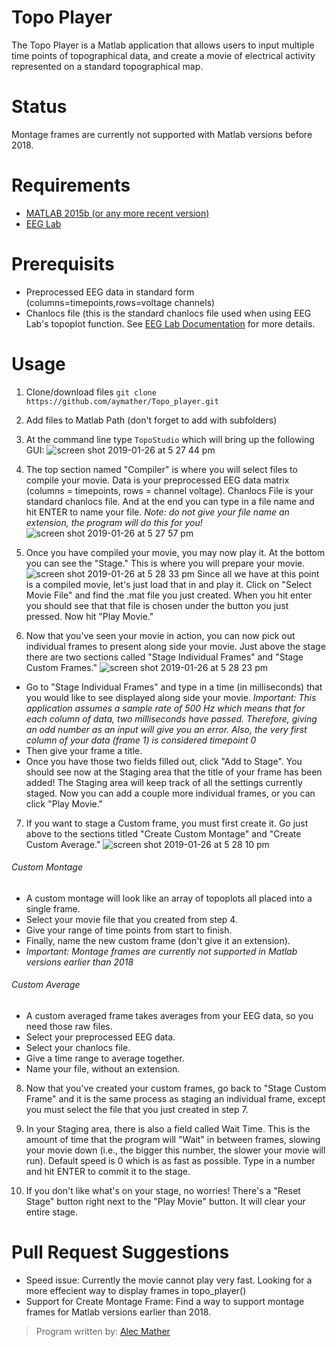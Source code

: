 # Topo Player

The Topo Player is a Matlab application that allows users to input multiple time points of topographical data, and create a movie of electrical activity represented on a standard topographical map.

# Status
Montage frames are currently not supported with Matlab versions before 2018.

# Requirements

- [MATLAB 2015b (or any more recent version)](https://www.mathworks.com/downloads/)
- [EEG Lab](https://sccn.ucsd.edu/eeglab/download.php)

# Prerequisits

- Preprocessed EEG data in standard form (columns=timepoints,rows=voltage channels)
- Chanlocs file (this is the standard chanlocs file used when using EEG Lab's topoplot function. See [EEG Lab Documentation](https://sccn.ucsd.edu/wiki/EEGLAB_Wiki) for more details.

# Usage

1. Clone/download files `git clone https://github.com/aymather/Topo_player.git`

2. Add files to Matlab Path (don't forget to add with subfolders)

3. At the command line type `TopoStudio` which will bring up the following GUI:
![screen shot 2019-01-26 at 5 27 44 pm](https://user-images.githubusercontent.com/41848756/53455263-7c7c5200-39ef-11e9-9a85-b74b894e8785.png)

4. The top section named "Compiler" is where you will select files to compile your movie.
Data is your preprocessed EEG data matrix (columns = timepoints, rows = channel voltage). Chanlocs File is your standard chanlocs file. And at the end you can type in a file name and hit ENTER to name your file. _Note: do not give your file name an extension, the program will do this for you!_
![screen shot 2019-01-26 at 5 27 57 pm](https://user-images.githubusercontent.com/41848756/51794051-4fd6df80-2190-11e9-9b4b-0fa0d3f06482.png)

5. Once you have compiled your movie, you may now play it. At the bottom you can see the "Stage." This is where you will prepare your movie. 
![screen shot 2019-01-26 at 5 28 33 pm](https://user-images.githubusercontent.com/41848756/51794116-9416af80-2191-11e9-9167-3069fb59e227.png)
Since all we have at this point is a compiled movie, let's just load that in and play it. Click on "Select Movie File" and find the .mat file you just created. When you hit enter you should see that that file is chosen under the button you just pressed. Now hit "Play Movie."

6. Now that you've seen your movie in action, you can now pick out individual frames to present along side your movie. Just above the stage there are two sections called "Stage Individual Frames" and "Stage Custom Frames."
![screen shot 2019-01-26 at 5 28 23 pm](https://user-images.githubusercontent.com/41848756/51794178-cc6abd80-2192-11e9-830c-900a91b0faa8.png)
- Go to "Stage Individual Frames" and type in a time (in milliseconds) that you would like to see displayed along side your movie. _Important: This application assumes a sample rate of 500 Hz which means that for each column of data, two milliseconds have passed. Therefore, giving an odd number as an input will give you an error. Also, the very first column of your data (frame 1) is considered timepoint 0_
- Then give your frame a title.
- Once you have those two fields filled out, click "Add to Stage". You should see now at the Staging area that the title of your frame has been added! The Staging area will keep track of all the settings currently staged. Now you can add a couple more individual frames, or you can click "Play Movie."

7. If you want to stage a Custom frame, you must first create it. Go just above to the sections titled "Create Custom Montage" and "Create Custom Average."
![screen shot 2019-01-26 at 5 28 10 pm](https://user-images.githubusercontent.com/41848756/51794201-0936b480-2193-11e9-8260-bc06cd185c63.png)
###### Custom Montage
- A custom montage will look like an array of topoplots all placed into a single frame.
- Select your movie file that you created from step 4.
- Give your range of time points from start to finish.
- Finally, name the new custom frame (don't give it an extension).
- _Important: Montage frames are currently not supported in Matlab versions earlier than 2018_

###### Custom Average
- A custom averaged frame takes averages from your EEG data, so you need those raw files.
- Select your preprocessed EEG data.
- Select your chanlocs file.
- Give a time range to average together.
- Name your file, without an extension.

8. Now that you've created your custom frames, go back to "Stage Custom Frame" and it is the same process as staging an individual frame, except you must select the file that you just created in step 7.

9. In your Staging area, there is also a field called Wait Time. This is the amount of time that the program will "Wait" in between frames, slowing your movie down (i.e., the bigger this number, the slower your movie will run). Default speed is 0 which is as fast as possible. Type in a number and hit ENTER to commit it to the stage.

10. If you don't like what's on your stage, no worries! There's a "Reset Stage" button right next to the "Play Movie" button. It will clear your entire stage.

# Pull Request Suggestions

- Speed issue: Currently the movie cannot play very fast. Looking for a more effecient way to display frames in topo_player()
- Support for Create Montage Frame: Find a way to support montage frames for Matlab versions earlier than 2018.

> Program written by: [Alec Mather](https://github.com/aymather)
